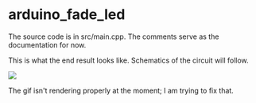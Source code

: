 # arduino_fade_led

The source code is in src/main.cpp. The comments serve as the documentation for now.

This is what the end result looks like. Schematics of the circuit will follow.

<img src="lamp.gif">


The gif isn't rendering properly at the moment; I am trying to fix that.
